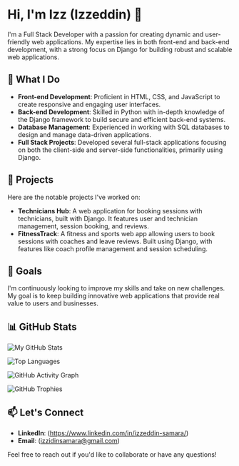 # Hi, I'm Izz (Izzeddin) 👋

I'm a Full Stack Developer with a passion for creating dynamic and user-friendly web applications. My expertise lies in both front-end and back-end development, with a strong focus on Django for building robust and scalable web applications.

## 💼 What I Do
- **Front-end Development**: Proficient in HTML, CSS, and JavaScript to create responsive and engaging user interfaces.
- **Back-end Development**: Skilled in Python with in-depth knowledge of the Django framework to build secure and efficient back-end systems.
- **Database Management**: Experienced in working with SQL databases to design and manage data-driven applications.
- **Full Stack Projects**: Developed several full-stack applications focusing on both the client-side and server-side functionalities, primarily using Django.

## 🚀 Projects
Here are the notable projects I've worked on:

- **Technicians Hub**: A web application for booking sessions with technicians, built with Django. It features user and technician management, session booking, and reviews.
- **FitnessTrack**: A fitness and sports web app allowing users to book sessions with coaches and leave reviews. Built using Django, with features like coach profile management and session scheduling.

## 🎯 Goals
I'm continuously looking to improve my skills and take on new challenges. My goal is to keep building innovative web applications that provide real value to users and businesses.

## 📊 GitHub Stats

![My GitHub Stats](https://github-readme-stats.vercel.app/api?username=Izzeddin-Samara&show_icons=true&theme=radical)

![Top Languages](https://github-readme-stats.vercel.app/api/top-langs/?username=Izzeddin-Samara&layout=compact&theme=radical)

![GitHub Activity Graph](https://github-readme-activity-graph.vercel.app/graph?username=Izzeddin-Samara&theme=react-dark)

![GitHub Trophies](https://github-profile-trophy.vercel.app/?username=Izzeddin-Samara&theme=radical)


## 📫 Let's Connect
- **LinkedIn**: (https://www.linkedin.com/in/izzeddin-samara/)
- **Email**: (izzidinsamara@gmail.com) 

Feel free to reach out if you'd like to collaborate or have any questions!
